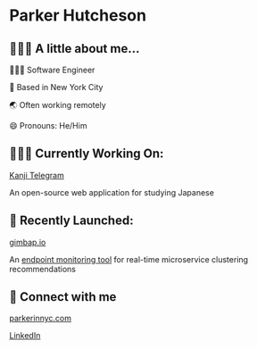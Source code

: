 # **Parker Hutcheson**

## **🙋🏼‍♂️ A little about me...**

👨🏼‍💻 Software Engineer

📍 Based in New York City

🌏 Often working remotely

😄 Pronouns: He/Him

## **👷🏼‍♂️ Currently Working On:**

[Kanji Telegram](https://github.com/Parker9706/kanji-telegram)

An open-source web application for studying Japanese

## **🚀 Recently Launched:**

[gimbap.io](gimbap.io)

An [endpoint monitoring tool](https://medium.com/@gimbap_io/gimbap-real-time-microservice-clustering-recommendations-decbe2040c88) for real-time microservice clustering recommendations

## **💌 Connect with me**
[parkerinnyc.com](https://parkerinnnyc.herokuapp.com/)

[LinkedIn](https://www.linkedin.com/in/parkerhutcheson)

<!--
**Parker9706/Parker9706** is a ✨ _special_ ✨ repository because its `README.md` (this file) appears on your GitHub profile.

Here are some ideas to get you started:

- 🔭 I’m currently working on ...
- 🌱 I’m currently learning ...
- 👯 I’m looking to collaborate on ...
- 🤔 I’m looking for help with ...
- 💬 Ask me about ...
- 📫 How to reach me: ...
- 😄 Pronouns: ...
- ⚡ Fun fact: ...
-->
